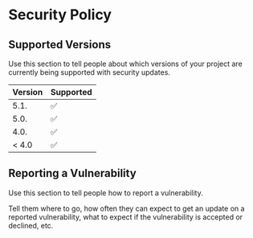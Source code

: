 # Security Policy

## Supported Versions

Use this section to tell people about which versions of your project are
currently being supported with security updates.

| Version | Supported          |
| ------- | ------------------ |
| 5.1.   | :white_check_mark: |
| 5.0.   | :white_check_mark:              |
| 4.0.    | :white_check_mark: |
| < 4.0   | :white_check_mark: |              |

## Reporting a Vulnerability

Use this section to tell people how to report a vulnerability.

Tell them where to go, how often they can expect to get an update on a
reported vulnerability, what to expect if the vulnerability is accepted or
declined, etc.

